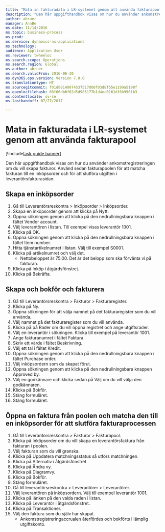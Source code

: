 ```yaml
--- 
title: "Mata in fakturadata i LR-systemet genom att använda fakturapool"
description: "Den här uppgifthandbok visas om hur du använder ankomstregistreringen om du vill skapa fakturor."
author: abruer
manager: AnnBe
ms.date: 11/14/2016
ms.topic: business-process
ms.prod: 
ms.service: dynamics-ax-applications
ms.technology: 
audience: Application User
ms.reviewer: twheeloc
ms.search.scope: Operations
ms.search.region: Global
ms.author: abruer
ms.search.validFrom: 2016-06-30
ms.dyn365.ops.version: Version 7.0.0
ms.translationtype: HT
ms.sourcegitcommit: f01d88149074b37517d00f03d8f55e1199a5198f
ms.openlocfilehash: 08f66db0f62d5d985177b1d4ec0161df0b9961b3
ms.contentlocale: sv-se
ms.lasthandoff: 07/27/2017

---
```

# <a name="key-invoice-data-into-the-ap-system-using-invoice-pool"></a>Mata in fakturadata i LR-systemet genom att använda fakturapool

[!include[task guide banner](../../includes/task-guide-banner.md)]

Den här uppgifthandbok visas om hur du använder ankomstregistreringen om du vill skapa fakturor.  Använd sedan fakturapoolen för att matcha fakturan till en inköpsorder och för att slutföra utgiften i leverantörsfakturasidan.


## <a name="create-a-purchase-order"></a>Skapa en inköpsorder
1. Gå till Leverantörsreskontra > Inköpsorder > Inköpsorder.
2. Skapa en inköpsorder genom att klicka på Nytt.
3. Öppna sökningen genom att klicka på den nedrullningsbara knappen i fältet Vendor account.
4. Välj leverantören i listan. Till exempel visas leverantör 1001.
5. Klicka på OK.
6. Öppna sökningen genom att klicka på den nedrullningsbara knappen i fältet Item number.
7. Hitta tjänstartikelnumret i listan. Välj till exempel S0001.
8. Klicka på artikelnumret och välj det.
    * Nettobeloppet är 75.00.  Det är det belopp som ska förvänta vi på fakturan.  
9. Klicka på Inköp i åtgärdsfönstret.
10. Klicka på Bekräfta.

## <a name="create-and-post-and-invoice"></a>Skapa och bokför och fakturera
1. Gå till Leverantörsreskontra > Fakturor > Fakturaregister.
2. Klicka på Ny.
3. Öppna sökningen för att välja namnet på det fakturaregister som du vill använda.
4. Välj namnet på det fakturaregister som du vill använda.
5. Klicka på på Rader om du vill öppna registret och ange utgiftsrader.
6. Välj en leverantör i sökningen. Klicka till exempel på leverantör 1001.
7. Ange fakturanumret i fältet Faktura.
8. Skriv ett värde i fältet Beskrivning.
9. Välj ett tal i fältet Kredit.
10. Öppna sökningen genom att klicka på den nedrullningsbara knappen i fältet Purchase order.
11. Välj inköpsordern som du skapat förut.
12. Öppna sökningen genom att klicka på den nedrullningsbara knappen Approved by.
13. Välj en godkännare och klicka sedan på Välj om du vill välja den godkännaren.
14. Klicka på Bokför.
15. Stäng formuläret.
16. Stäng formuläret.

## <a name="open-an-invoice-from-the-pool-and-match-it-to-a-purchase-order-to-complete-the-invoice-process"></a>Öppna en faktura från poolen och matcha den till en inköpsorder för att slutföra fakturaprocessen
1. Gå till Leverantörsreskontra > Fakturor > Fakturapool.
2. Klicka på Inköpsorder om du vill skapa en leverantörsfaktura från fakturan i poolen.
3. Välj fakturan som du vill granska.
4. Klicka på Uppdatera matchningsstatus så utförs matchningen.
5. Klicka på Alternativ i åtgärdsfönstret.
6. Klicka på Ändra vy.
7. Klicka på Diagramvy.
8. Klicka på Bokför.
9. Stäng formuläret.
10. Gå till leverantörsreskontra > Leverantörer > Leverantörer.
11. Välj leverantören på inköpsordern. Välj till exempel leverantör 1001.
12. Klicka på länken på den valda raden i listan.
13. Klicka på Leverantör i åtgärdsfönstret.
14. Klicka på Transaktioner.
15. Välj den faktura som du själv har skapat.
    * Ankomstregistreringaccrualen återfördes och bokförts i lämplig utgiftskonto.  


